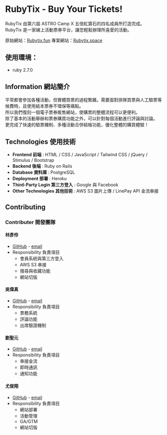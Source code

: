 # RubyTix - Buy Your Tickets!

RubyTix 由第六屆 ASTRO Camp X 五倍紅寶石的四名成員所打造完成。<br>
RubyTix 是一家線上活動票券平台，讓您輕鬆辦理所喜愛的活動。
<br>

原始網站：[Rubytix.fun](https://rubytix.fun/)
專案網站：[Rubytix.space](https://rubytix.space/)

## 使用環境：

- ruby 2.7.0

## Information 網站簡介

平常都會參加各種活動，但實體買票的過程繁雜。需要面對排隊買票與人工驗票等候費時，且使用紙本票券不環保等痛點。<br>所以我們復刻一個電子票券販售網站，使購票的整體流程可以更便利。<br>除了基本的活動舉辦和票券購買功能之外，可以針對每個活動進行評論與討論。<br>更完成了快速的驗票機制、多種活動合併結帳功能，優化整體的購買體驗！

## Technologies 使用技術

- **Frontend 前端** : HTML / CSS / JavaScript / Tailwind CSS / jQuery / Stimulus / Bootstrap
- **Backend 後端** : Ruby on Rails
- **Database 資料庫** : PostgreSQL
- **Deployment 部署** : Heroku
- **Third-Party Login 第三方登入** : Google 與 Facebook
- **Other Technologies 其他技術** : AWS S3 圖片上傳 / LinePay API 金流串接

## Contributing

### Contributer 開發團隊

#### 林彥伶

- [GitHub](https://github.com/annielin28815) - [email](annielin28815@gmail.com)
- Responsibility 負責項目
  - 會員系統與第三方登入
  - AWS S3 串接
  - 搜尋與收藏功能
  - 網站切版

#### 吳偉真

- [GitHub](https://github.com/xx4673) - [email](weiwei2783@gmail.com)
- Responsibility 負責項目
  - 票務系統
  - 評論功能
  - 出席驗證機制

#### 劉聖元

- [GitHub](https://github.com/samliuforwork) - [email](mailto:samliuforwork@gmail.com)
- Responsibility 負責項目
  - 串接金流
  - 即時通訊
  - 通知功能

#### 尤俊翔

- [GitHub](https://github.com/kihifung) - [email](kihifung@gmail.com)
- Responsibility 負責項目
  - 網站部署
  - 活動管理
  - GA/GTM
  - 網站切版
